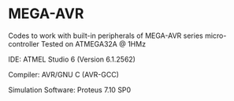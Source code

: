# MEGA-AVR
Codes to work with built-in peripherals of MEGA-AVR series micro-controller
Tested on ATMEGA32A @ 1HMz

IDE:
ATMEL Studio 6 (Version 6.1.2562)

Compiler:
AVR/GNU C (AVR-GCC)

Simulation Software:
Proteus 7.10 SP0
